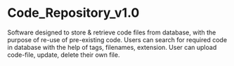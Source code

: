 # Code_Repository_v1.0
Software designed to store &amp; retrieve code files from database, with the purpose of re-use of pre-existing code. Users can search for required code in database with the help of tags, filenames, extension. User can upload code-file, update, delete their own file.
